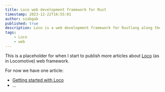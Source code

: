 ```yaml
---
title: Loco web development framework for Rust
timestamp: 2023-12-22T16:55:01
author: szabgab
published: true
description: Loco is a web development framework for Rustlang along the ideas of Ruby on Rails
tags:
    - Loco
    - web
---
```


This is a placeholder for when I start to publish more articles about [Loco](https://loco.rs/) (as in Locomotive) web framework.

For now we have one article:

* [Getting started with Loco](/getting-started-with-loco)
* ...

